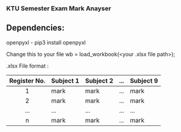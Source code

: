 ### KTU Semester Exam Mark Anayser

## Dependencies:
openpyxl - pip3 install openpyxl

Change this to your file
wb = load_workbook(<your .xlsx file path>); 


.xlsx File format :

| Register No. | Subject 1 | Subject 2 | ... | Subject 9 |
|:------------:|-----------|-----------|-----|-----------|
| <roll no.>1  | mark      | mark      | ... | mark      |
| <roll no.>2  | mark      | mark      | ... | mark      |
| ...          | ...       | ...       | ... | ...       |
| <roll no.>n  | mark      | mark      | ... | mark      |
